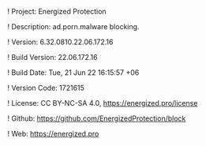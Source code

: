 ! Project: Energized Protection

! Description: ad.porn.malware blocking.

! Version: 6.32.0810.22.06.172.16

! Build Version: 22.06.172.16

! Build Date: Tue, 21 Jun 22 16:15:57 +06

! Version Code: 1721615

! License: CC BY-NC-SA 4.0, https://energized.pro/license

! Github: https://github.com/EnergizedProtection/block

! Web: https://energized.pro
